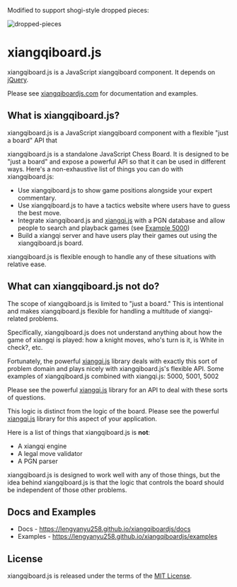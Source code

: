 Modified to support shogi-style dropped pieces:

![dropped-pieces](https://user-images.githubusercontent.com/11734309/50571098-bbb96880-0ddb-11e9-903e-5616ad8e6b7a.gif)

# xiangqiboard.js

xiangqiboard.js is a JavaScript xiangqiboard component. It depends on [jQuery].

Please see [xiangqiboardjs.com] for documentation and examples.

## What is xiangqiboard.js?

xiangqiboard.js is a JavaScript xiangqiboard component with a flexible "just a
board" API that

xiangqiboard.js is a standalone JavaScript Chess Board. It is designed to be "just
a board" and expose a powerful API so that it can be used in different ways.
Here's a non-exhaustive list of things you can do with xiangqiboard.js:

- Use xiangqiboard.js to show game positions alongside your expert commentary.
- Use xiangqiboard.js to have a tactics website where users have to guess the best
  move.
- Integrate xiangqiboard.js and [xiangqi.js] with a PGN database and allow people to
  search and playback games (see [Example 5000])
- Build a xiangqi server and have users play their games out using the
  xiangqiboard.js board.

xiangqiboard.js is flexible enough to handle any of these situations with relative
ease.

## What can xiangqiboard.js **not** do?

The scope of xiangqiboard.js is limited to "just a board." This is intentional and
makes xiangqiboard.js flexible for handling a multitude of xiangqi-related problems.

Specifically, xiangqiboard.js does not understand anything about how the game of
xiangqi is played: how a knight moves, who's turn is it, is White in check?, etc.

Fortunately, the powerful [xiangqi.js] library deals with exactly this sort of
problem domain and plays nicely with xiangqiboard.js's flexible API. Some examples
of xiangqiboard.js combined with xiangqi.js: 5000, 5001, 5002

Please see the powerful [xiangqi.js] library for an API to deal with these sorts
of questions.


This logic is distinct from the logic of the board. Please see the powerful
[xiangqi.js] library for this aspect of your application.



Here is a list of things that xiangqiboard.js is **not**:

- A xiangqi engine
- A legal move validator
- A PGN parser

xiangqiboard.js is designed to work well with any of those things, but the idea
behind xiangqiboard.js is that the logic that controls the board should be
independent of those other problems.

## Docs and Examples

- Docs - <https://lengyanyu258.github.io/xiangqiboardjs/docs>
- Examples - <https://lengyanyu258.github.io/xiangqiboardjs/examples>

## License

xiangqiboard.js is released under the terms of the [MIT License].

[jQuery]:https://jquery.com/
[xiangqiboardjs.com]:https://lengyanyu258.github.io/xiangqiboardjs/index.html
[xiangqi.js]:https://github.com/lengyanyu258/xiangqi.js
[Example 5000]:https://lengyanyu258.github.io/xiangqiboardjs/examples#5000
[MIT License]:LICENSE.md
